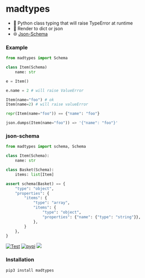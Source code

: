 # madtypes
- 💢 Python class typing that will raise TypeError at runtime
- 📖 Render to dict or json
- 🌐 [Json-Schema](https://json-schema.org/)

### Example

```python
from madtypes import Schema

class Item(Schema)
    name: str

e = Item()

e.name = 2 # will raise ValueError

Item(name="foo") # ok
Item(name=2) # will raise valueError

repr(Item(name="foo")) == {"name": "foo"}

json.dumps(Item(name="foo")) => '{"name": "foo"}'
```
  
### json-schema
  
```python
from madtypes import schema, Schema

class Item(Schema):
    name: str

class Basket(Schema):
    items: list[Item]

assert schema(Basket) == {
    "type": "object",
    "properties": {
        "items": {
            "type": "array",
            "items": {
                "type": "object",
                "properties": {"name": {"type": "string"}},
            },
        }
    },
}
```

[![Test](https://github.com/6r17/madtypes/actions/workflows/test.yaml/badge.svg)](./tests/test_schema.py)
[![pypi](https://img.shields.io/pypi/v/madtypes)](https://pypi.org/project/madtypes/)
![](https://img.shields.io/pypi/pyversions/madtypes)
### Installation

```bash
pip3 install madtypes
```
